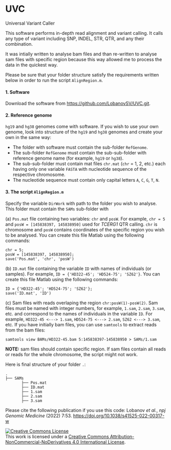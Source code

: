 # UVC
Universal Variant Caller

This software performs in-depth read alignment and variant calling. It calls any type of variant including SNP, INDEL, STR, QTR, and any their combination.

It was intially written to analyse bam files and than re-written to analyse sam files with specific region because this way allowed me to process the data in the quickest way.

Please be sure that your folder structure satisfy the requirements written below in order to run the script `AlignRegion.m`.

#### 1. Software
Download the software from https://github.com/LobanovSV/UVC.git.

#### 2. Reference genome
`hg19` and `hg38` genomes come with software.
If you wish to use your own genome, look into structure of the `hg19` and `hg38` genomes and create your own in the same way:
- The folder with software must contain the sub-folder `RefGenome`.
- The sub-folder `RefGenome` must contain the sub-sub-folder with reference genome name (for example, `hg19` or `hg38`).
- The sub-sub-folder must contain mat files `chr.mat` (`chr` = 1, 2, etc.) each having only one variable `FASTA` with nucleotide sequence of the respective chromosome.
- The nucleotide sequence must contain only capital letters `A`, `C`, `G`, `T`, `N`.

#### 3. The script `AlignRegion.m`
Specify the variable `DirWork` with path to the folder you wish to analyse.
This folder must contain the `SAMs` sub-folder with

(a) `Pos.mat` file containing two variables: `chr` and `posW`. For example, `chr = 5` and `posW = [145838397, 145838950]` used for *TCERG1* QTR calling. `chr` is chromosome and `posW` contains coordinates of the specific region you wish to be analysed. You can create this file Matlab using the following commands:
```
chr = 5;
posW = [145838397, 145838950];
save('Pos.mat', 'chr', 'posW')
```

(b) `ID.mat` file containing the variable `ID` with names of individuals (or samples). For example, `ID = {'HD322-45'; 'HD524-75'; 'SZ62'}`. You can create this file Matlab using the following commands:
```
ID = {'HD322-45'; 'HD524-75'; 'SZ62'};
save('ID.mat', 'ID')
```

(c) Sam files with reads overlaping the region `chr:posW(1)-posW(2)`. Sam files must be named with integer numbers, for example, `1.sam`, `2.sam`, `3.sam`, etc. and correspond to the names of individuals in the variable `ID`. For example, `HD322-45 <---> 1.sam`, `HD524-75 <---> 2.sam`, `SZ62 <---> 3.sam`, etc.
If you have initially bam files, you can use `samtools` to extract reads from the bam files:
```
samtools view BAMs/HD322-45.bam 5:145838397-145838950 > SAMs/1.sam
```
**NOTE:** sam files should contain specific region. If sam files contain all reads or reads for the whole chromosome, the script might not work.


Here is final structure of your folder `.`:
```
.
├── SAMs
       ├── Pos.mat
       ├── ID.mat
       ├── 1.sam
       ├── 2.sam
       ├── 3.sam
```


Please cite the following publication if you use this code:
Lobanov *et al.*, *npj Genomic Medicine* (2022) 7:53.
https://doi.org/10.1038/s41525-022-00317-w






<a rel="license" href="http://creativecommons.org/licenses/by-nc-nd/4.0/"><img alt="Creative Commons License" style="border-width:0" src="https://i.creativecommons.org/l/by-nc-nd/4.0/88x31.png" /></a><br />This work is licensed under a <a rel="license" href="http://creativecommons.org/licenses/by-nc-nd/4.0/">Creative Commons Attribution-NonCommercial-NoDerivatives 4.0 International License</a>.
